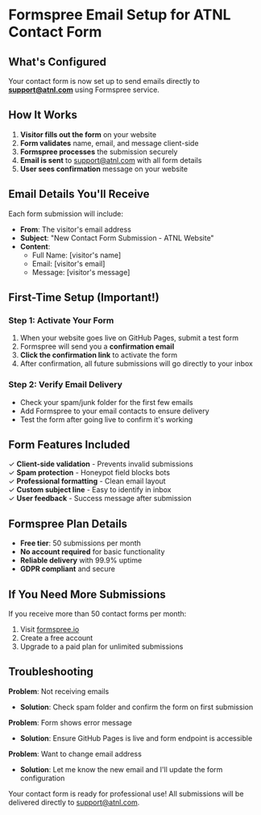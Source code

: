 # Formspree Email Setup for ATNL Contact Form

## What's Configured

Your contact form is now set up to send emails directly to **support@atnl.com** using Formspree service.

## How It Works

1. **Visitor fills out the form** on your website
2. **Form validates** name, email, and message client-side
3. **Formspree processes** the submission securely
4. **Email is sent** to support@atnl.com with all form details
5. **User sees confirmation** message on your website

## Email Details You'll Receive

Each form submission will include:
- **From**: The visitor's email address
- **Subject**: "New Contact Form Submission - ATNL Website"
- **Content**: 
  - Full Name: [visitor's name]
  - Email: [visitor's email]
  - Message: [visitor's message]

## First-Time Setup (Important!)

### Step 1: Activate Your Form
1. When your website goes live on GitHub Pages, submit a test form
2. Formspree will send you a **confirmation email**
3. **Click the confirmation link** to activate the form
4. After confirmation, all future submissions will go directly to your inbox

### Step 2: Verify Email Delivery
- Check your spam/junk folder for the first few emails
- Add Formspree to your email contacts to ensure delivery
- Test the form after going live to confirm it's working

## Form Features Included

✓ **Client-side validation** - Prevents invalid submissions  
✓ **Spam protection** - Honeypot field blocks bots  
✓ **Professional formatting** - Clean email layout  
✓ **Custom subject line** - Easy to identify in inbox  
✓ **User feedback** - Success message after submission  

## Formspree Plan Details

- **Free tier**: 50 submissions per month
- **No account required** for basic functionality
- **Reliable delivery** with 99.9% uptime
- **GDPR compliant** and secure

## If You Need More Submissions

If you receive more than 50 contact forms per month:
1. Visit [formspree.io](https://formspree.io)
2. Create a free account
3. Upgrade to a paid plan for unlimited submissions

## Troubleshooting

**Problem**: Not receiving emails
- **Solution**: Check spam folder and confirm the form on first submission

**Problem**: Form shows error message
- **Solution**: Ensure GitHub Pages is live and form endpoint is accessible

**Problem**: Want to change email address
- **Solution**: Let me know the new email and I'll update the form configuration

Your contact form is ready for professional use! All submissions will be delivered directly to support@atnl.com.